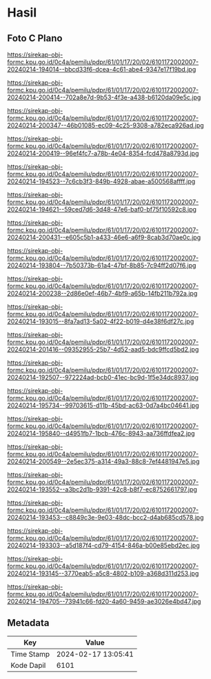 # Hasil

## Foto C Plano

https://sirekap-obj-formc.kpu.go.id/0c4a/pemilu/pdpr/61/01/17/20/02/6101172002007-20240214-194014--bbcd33f6-dcea-4c61-abe4-9347e17f19bd.jpg

https://sirekap-obj-formc.kpu.go.id/0c4a/pemilu/pdpr/61/01/17/20/02/6101172002007-20240214-200414--702a8e7d-9b53-4f3e-a438-b6120da09e5c.jpg

https://sirekap-obj-formc.kpu.go.id/0c4a/pemilu/pdpr/61/01/17/20/02/6101172002007-20240214-200347--46b01085-ec09-4c25-9308-a782eca926ad.jpg

https://sirekap-obj-formc.kpu.go.id/0c4a/pemilu/pdpr/61/01/17/20/02/6101172002007-20240214-200419--96ef4fc7-a78b-4e04-8354-fcd478a8793d.jpg

https://sirekap-obj-formc.kpu.go.id/0c4a/pemilu/pdpr/61/01/17/20/02/6101172002007-20240214-194523--7c6cb3f3-849b-4928-abae-a500568affff.jpg

https://sirekap-obj-formc.kpu.go.id/0c4a/pemilu/pdpr/61/01/17/20/02/6101172002007-20240214-194621--59ced7d6-3d48-47e6-baf0-bf75f10592c8.jpg

https://sirekap-obj-formc.kpu.go.id/0c4a/pemilu/pdpr/61/01/17/20/02/6101172002007-20240214-200431--e605c5b1-a433-46e6-a6f9-8cab3d70ae0c.jpg

https://sirekap-obj-formc.kpu.go.id/0c4a/pemilu/pdpr/61/01/17/20/02/6101172002007-20240214-193804--7b50373b-61a4-47bf-8b85-7c94ff2d07f6.jpg

https://sirekap-obj-formc.kpu.go.id/0c4a/pemilu/pdpr/61/01/17/20/02/6101172002007-20240214-200238--2d86e0ef-46b7-4bf9-a65b-14fb211b792a.jpg

https://sirekap-obj-formc.kpu.go.id/0c4a/pemilu/pdpr/61/01/17/20/02/6101172002007-20240214-193015--8fa7ad13-5a02-4f22-b019-d4e38f6df27c.jpg

https://sirekap-obj-formc.kpu.go.id/0c4a/pemilu/pdpr/61/01/17/20/02/6101172002007-20240214-201416--09352955-25b7-4d52-aad5-bdc9ffcd5bd2.jpg

https://sirekap-obj-formc.kpu.go.id/0c4a/pemilu/pdpr/61/01/17/20/02/6101172002007-20240214-192507--972224ad-bcb0-41ec-bc9d-1f5e34dc8937.jpg

https://sirekap-obj-formc.kpu.go.id/0c4a/pemilu/pdpr/61/01/17/20/02/6101172002007-20240214-195734--99703615-d11b-45bd-ac63-0d7a4bc04641.jpg

https://sirekap-obj-formc.kpu.go.id/0c4a/pemilu/pdpr/61/01/17/20/02/6101172002007-20240214-195840--d4951fb7-1bcb-476c-8943-aa736ffdfea2.jpg

https://sirekap-obj-formc.kpu.go.id/0c4a/pemilu/pdpr/61/01/17/20/02/6101172002007-20240214-200549--2e5ec375-a314-49a3-88c8-7ef4481947e5.jpg

https://sirekap-obj-formc.kpu.go.id/0c4a/pemilu/pdpr/61/01/17/20/02/6101172002007-20240214-193552--a3bc2d1b-9391-42c8-b8f7-ec8752661797.jpg

https://sirekap-obj-formc.kpu.go.id/0c4a/pemilu/pdpr/61/01/17/20/02/6101172002007-20240214-193453--c8849c3e-9e03-48dc-bcc2-d4ab685cd578.jpg

https://sirekap-obj-formc.kpu.go.id/0c4a/pemilu/pdpr/61/01/17/20/02/6101172002007-20240214-193303--a5d187f4-cd79-4154-846a-b00e85ebd2ec.jpg

https://sirekap-obj-formc.kpu.go.id/0c4a/pemilu/pdpr/61/01/17/20/02/6101172002007-20240214-193145--3770eab5-a5c8-4802-b109-a368d311d253.jpg

https://sirekap-obj-formc.kpu.go.id/0c4a/pemilu/pdpr/61/01/17/20/02/6101172002007-20240214-194705--73941c66-fd20-4a60-9459-ae3026e4bd47.jpg


## Metadata

| Key        | Value               |
| ---------- | ------------------- |
| Time Stamp | 2024-02-17 13:05:41 |
| Kode Dapil | 6101                |



